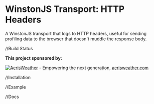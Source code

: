 WinstonJS Transport: HTTP Headers
=================================

A WinstonJS transport that logs to HTTP headers, useful for sending profiling data to the browser that doesn't muddle the response body.

//Build Status

__This project sponsored by:__

[![AerisWeather](http://branding.aerisweather.com/logo-dark-small.png)](http://www.aerisweather.com) - Empowering the next generation, [aerisweather.com](https://www.aerisweather.com)

//Installation

//Example

//Docs
